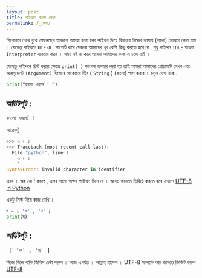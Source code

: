 ```yaml
---
layout: post
title: পাইথনে বাংলা লেখা 
permalink: /_লেখা/
---
```


শিরোনাম দেখে বুঝে ফেলেছেন আজকে আমরা কথা বলব পাইথন দিয়ে কিভাবে নিজের ভাষায় (বাংলা) প্রোগ্রাম লেখা যায় । যেহেতু পাইথনে `UTF-8 `
সাপোর্ট করে সেজন্য আমাদের খুব বেশি কিছু করতে হবে না , শুধু পাইথন `IDLE` অথবা `Interpreter` ব্যবহার করব । সময় নষ্ট না করে আমরা
আমাদের কাজ এ চলে যাই ।

যেহেতু পাইথনে প্রিন্ট করার ক্ষেত্রে `print( )` ফাংশন ব্যবহার করা হয় তাই আমরা আমাদের প্রোগ্রামটি লেখব এবং আরগুমেনট `(Argument)` হিসেবে 
যেকোনো স্ট্রিং ( `String` ) (বাংলা) পাস করাব । চলুন দেখা যাক .

```py
print(“হ্যালো ওয়ার্ল্ড ! “)
```
## আউটপুট :
<pre>হ্যালো ওয়ার্ল্ড ! </pre>

আরেকটু 
```py 
>>> ৩ + ৫
>>> Traceback (most recent call last):
  File "python", line 1
    ৩ + ৫
    ^
SyntaxError: invalid character in identifier
```

এরর । অহ নো !
কারণ , এসব বাংলা অক্ষর পাইথন চিনে না  ।
আরও জানতে ভিজিট করতে হবে এখানে 
[UTF-8 in Python](https://docs.python.org/3/howto/unicode.html)

একটু লিস্ট নিয়ে কাজ দেখি ।

```py
ম = [ 'ক' , 'খ' ]
print(ম)
```
## আউটপুট :
<pre> [ 'ক' , 'খ' ] </pre>

নিজে নিজে বাকি জিনিস চেষ্টা করুন । আজ এপর্যন্ত । আল্লাহ হাফেয ।
UTF-8 সম্পর্কে আর জানতে ভিজিট করুন  [UTF-8](https://en.wikipedia.org/wiki/UTF-8)

